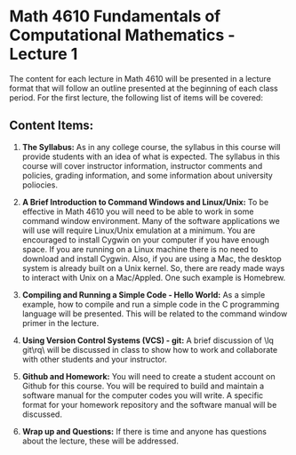 # Math 4610 Fundamentals of Computational Mathematics  - Lecture 1

The content for each lecture in Math 4610 will be presented in a lecture format
that will follow an outline presented at the beginning of each class period.
For the first lecture, the following list of items will be covered:

## Content Items:

  1. **The Syllabus:** As in any college course, the syllabus in this
       course will provide students with an idea of what is expected. The
       syllabus in this course will cover instructor information, instructor
       comments and policies, grading information, and some information about
       university poliocies.

  2. **A Brief Introduction to Command Windows and Linux/Unix:** To be
       effective in Math 4610 you will need to be able to work in some command
       window environment. Many of the software applications we will use will
       require Linux/Unix emulation at a minimum. You are encouraged to install
       Cygwin on your computer if you have enough space. If you are running
       on a Linux machine there is no need to download and install Cygwin.
       Also, if you are using a Mac, the desktop system is already built on a
       Unix kernel. So, there are ready made ways to interact with Unix on a
       Mac/Appled. One such example is Homebrew.

  3. **Compiling and Running a Simple Code - Hello World:** As a simple
       example, how to compile and run a simple code in the C programming
       language will be presented. This will be related to the command window
       primer in the lecture.

  4. **Using Version Control Systems (VCS) - git:** A brief discussion of
       \lq git\rq\ will be discussed in class to show how to work and
       collaborate with other students and your instructor.

  5. **Github and Homework:** You will need to create a student account on
       Github for this course. You will be required to build and maintain a
       software manual for the computer codes you will write. A specific format
       for your homework repository and the software manual will be discussed.

  6. **Wrap up and Questions:** If there is time and anyone has questions about
       the lecture, these will be addressed.
